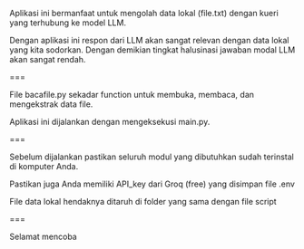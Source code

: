 Aplikasi ini bermanfaat untuk mengolah data lokal (file.txt) dengan kueri yang terhubung ke model LLM. 

Dengan aplikasi ini respon dari LLM akan sangat relevan dengan data lokal yang kita sodorkan. Dengan demikian tingkat halusinasi jawaban modal LLM akan sangat rendah. 

===

File bacafile.py sekadar function untuk membuka, membaca, dan mengekstrak data file.

Aplikasi ini dijalankan dengan mengeksekusi main.py.

===

Sebelum dijalankan pastikan seluruh modul yang dibutuhkan sudah terinstal di komputer Anda.

Pastikan juga Anda memiliki API_key dari Groq (free) yang disimpan file .env

File data lokal hendaknya ditaruh di folder yang sama dengan file script

===

Selamat mencoba
